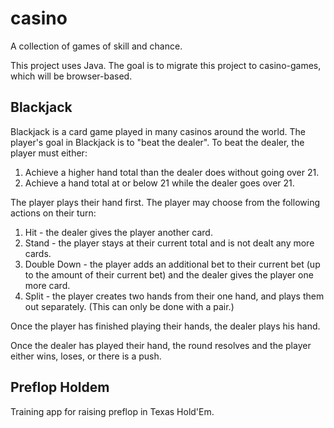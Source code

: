 # casino
A collection of games of skill and chance.

This project uses Java.
The goal is to migrate this project to casino-games, which will be browser-based.

## Blackjack
Blackjack is a card game played in many casinos around the world. The player's goal in Blackjack is to "beat the dealer". To beat the dealer, the player must either:

1. Achieve a higher hand total than the dealer does without going over 21.
2. Achieve a hand total at or below 21 while the dealer goes over 21.

The player plays their hand first. The player may choose from the following actions on their turn:
1. Hit - the dealer gives the player another card.
2. Stand - the player stays at their current total and is not dealt any more cards.
3. Double Down - the player adds an additional bet to their current bet (up to the amount of their current bet) and the dealer gives the player one more card.
4. Split - the player creates two hands from their one hand, and plays them out separately. (This can only be done with a pair.)

Once the player has finished playing their hands, the dealer plays his hand. 

Once the dealer has played their hand, the round resolves and the player either wins, loses, or there is a push.

## Preflop Holdem
Training app for raising preflop in Texas Hold'Em.
